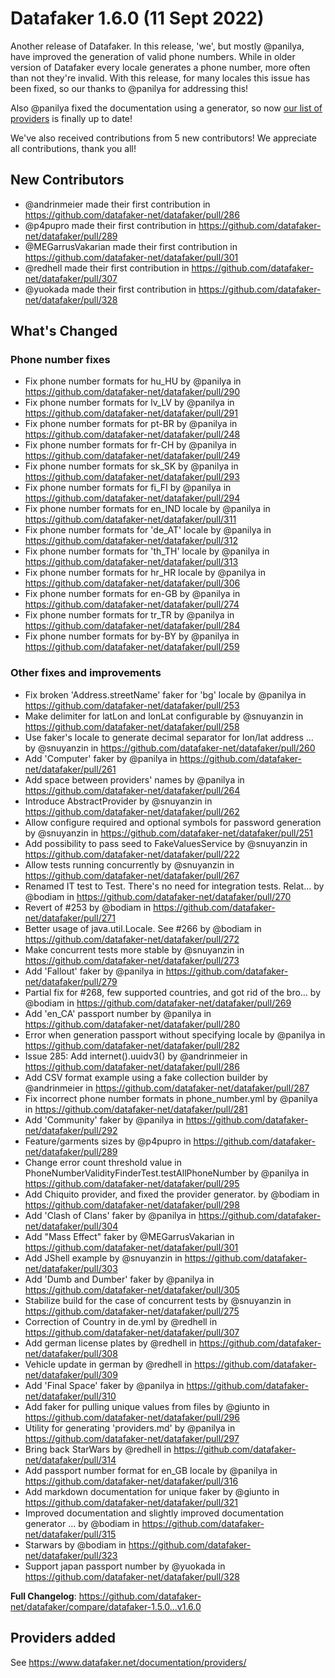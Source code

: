 # Datafaker 1.6.0 (11 Sept 2022)

Another release of Datafaker. In this release, 'we', but mostly @panilya, have improved the generation of valid
phone numbers. While in older version of Datafaker every locale generates a phone number, more often than not
they're invalid. With this release, for many locales this issue has been fixed, so our thanks to @panilya for
addressing this!

Also @panilya fixed the documentation using a generator, so now [our list of providers](https://www.datafaker.net/documentation/providers/) is finally up to date! 

We've also received contributions from 5 new contributors! We appreciate all contributions, thank you all!

## New Contributors

* @andrinmeier made their first contribution in https://github.com/datafaker-net/datafaker/pull/286
* @p4pupro made their first contribution in https://github.com/datafaker-net/datafaker/pull/289
* @MEGarrusVakarian made their first contribution in https://github.com/datafaker-net/datafaker/pull/301
* @redhell made their first contribution in https://github.com/datafaker-net/datafaker/pull/307
* @yuokada made their first contribution in https://github.com/datafaker-net/datafaker/pull/328

## What's Changed

### Phone number fixes

* Fix phone number formats for hu_HU by @panilya in https://github.com/datafaker-net/datafaker/pull/290
* Fix phone number formats for lv_LV by @panilya in https://github.com/datafaker-net/datafaker/pull/291
* Fix phone number formats for pt-BR by @panilya in https://github.com/datafaker-net/datafaker/pull/248
* Fix phone number formats for fr-CH by @panilya in https://github.com/datafaker-net/datafaker/pull/249
* Fix phone number formats for sk_SK by @panilya in https://github.com/datafaker-net/datafaker/pull/293
* Fix phone number formats for fi_FI by @panilya in https://github.com/datafaker-net/datafaker/pull/294
* Fix phone number formats for en_IND locale by @panilya in https://github.com/datafaker-net/datafaker/pull/311
* Fix phone number formats for 'de_AT' locale by @panilya in https://github.com/datafaker-net/datafaker/pull/312
* Fix phone number formats for 'th_TH' locale by @panilya in https://github.com/datafaker-net/datafaker/pull/313
* Fix phone number formats for hr_HR locale by @panilya in https://github.com/datafaker-net/datafaker/pull/306
* Fix phone number formats for en-GB by @panilya in https://github.com/datafaker-net/datafaker/pull/274
* Fix phone number formats for tr_TR by @panilya in https://github.com/datafaker-net/datafaker/pull/284
* Fix phone number formats for by-BY by @panilya in https://github.com/datafaker-net/datafaker/pull/259

### Other fixes and improvements

* Fix broken 'Address.streetName' faker for 'bg' locale by @panilya in https://github.com/datafaker-net/datafaker/pull/253
* Make delimiter for latLon and lonLat configurable by @snuyanzin in https://github.com/datafaker-net/datafaker/pull/258
* Use faker's locale to generate decimal separator for lon/lat address … by @snuyanzin in https://github.com/datafaker-net/datafaker/pull/260
* Add 'Computer' faker by @panilya in https://github.com/datafaker-net/datafaker/pull/261
* Add space between providers' names by @panilya in https://github.com/datafaker-net/datafaker/pull/264
* Introduce AbstractProvider by @snuyanzin in https://github.com/datafaker-net/datafaker/pull/262
* Allow configure required and optional symbols for password generation by @snuyanzin in https://github.com/datafaker-net/datafaker/pull/251
* Add possibility to pass seed to FakeValuesService by @snuyanzin in https://github.com/datafaker-net/datafaker/pull/222
* Allow tests running concurrently by @snuyanzin in https://github.com/datafaker-net/datafaker/pull/267
* Renamed IT test to Test. There's no need for integration tests. Relat… by @bodiam in https://github.com/datafaker-net/datafaker/pull/270
* Revert of #253 by @bodiam in https://github.com/datafaker-net/datafaker/pull/271
* Better usage of java.util.Locale. See #266 by @bodiam in https://github.com/datafaker-net/datafaker/pull/272
* Make concurrent tests more stable by @snuyanzin in https://github.com/datafaker-net/datafaker/pull/273
* Add 'Fallout' faker by @panilya in https://github.com/datafaker-net/datafaker/pull/279
* Partial fix for #268, few supported countries, and got rid of the bro… by @bodiam in https://github.com/datafaker-net/datafaker/pull/269
* Add 'en_CA' passport number by @panilya in https://github.com/datafaker-net/datafaker/pull/280
* Error when generation passport without specifying locale by @panilya in https://github.com/datafaker-net/datafaker/pull/282
* Issue 285: Add internet().uuidv3() by @andrinmeier in https://github.com/datafaker-net/datafaker/pull/286
* Add CSV format example using a fake collection builder by @andrinmeier in https://github.com/datafaker-net/datafaker/pull/287
* Fix incorrect phone number formats in phone_number.yml by @panilya in https://github.com/datafaker-net/datafaker/pull/281
* Add 'Community' faker by @panilya in https://github.com/datafaker-net/datafaker/pull/292
* Feature/garments sizes by @p4pupro in https://github.com/datafaker-net/datafaker/pull/289
* Change error count threshold value in PhoneNumberValidityFinderTest.testAllPhoneNumber by @panilya in https://github.com/datafaker-net/datafaker/pull/295
* Add Chiquito provider, and fixed the provider generator. by @bodiam in https://github.com/datafaker-net/datafaker/pull/298
* Add 'Clash of Clans' faker by @panilya in https://github.com/datafaker-net/datafaker/pull/304
* Add "Mass Effect" faker by @MEGarrusVakarian in https://github.com/datafaker-net/datafaker/pull/301
* Add JShell example by @snuyanzin in https://github.com/datafaker-net/datafaker/pull/303
* Add 'Dumb and Dumber' faker by @panilya in https://github.com/datafaker-net/datafaker/pull/305
* Stabilize build for the case of concurrent tests by @snuyanzin in https://github.com/datafaker-net/datafaker/pull/275
* Correction of Country in de.yml by @redhell in https://github.com/datafaker-net/datafaker/pull/307
* Add german license plates by @redhell in https://github.com/datafaker-net/datafaker/pull/308
* Vehicle update in german by @redhell in https://github.com/datafaker-net/datafaker/pull/309
* Add 'Final Space' faker by @panilya in https://github.com/datafaker-net/datafaker/pull/310
* Add faker for pulling unique values from files by @giunto in https://github.com/datafaker-net/datafaker/pull/296
* Utility for generating 'providers.md' by @panilya in https://github.com/datafaker-net/datafaker/pull/297
* Bring back StarWars by @redhell in https://github.com/datafaker-net/datafaker/pull/314
* Add passport number format for en_GB locale by @panilya in https://github.com/datafaker-net/datafaker/pull/316
* Add markdown documentation for unique faker by @giunto in https://github.com/datafaker-net/datafaker/pull/321
* Improved documentation and slightly improved documentation generator … by @bodiam in https://github.com/datafaker-net/datafaker/pull/315
* Starwars by @bodiam in https://github.com/datafaker-net/datafaker/pull/323
* Support japan passport number by @yuokada in https://github.com/datafaker-net/datafaker/pull/328

**Full Changelog**: https://github.com/datafaker-net/datafaker/compare/datafaker-1.5.0...v1.6.0

## Providers added

See https://www.datafaker.net/documentation/providers/
